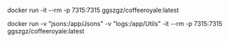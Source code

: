 
<!-- Por favor lee atentamente las siguientes instrucciones -->

<!-- Escribe la siguiente línea en la terminal para ejecutar la imagen normal -->
docker run -it --rm -p 7315:7315 ggszgz/coffeeroyale:latest

<!-- Escribe la siguiente línea en la terminal para ejecutar la imagen y crear dos volúmenes 
estos almacenaran los logs y los jsons de la aplicación-->
docker run -v "jsons:/app/Jsons" -v "logs:/app/Utils" -it --rm -p 7315:7315 ggszgz/coffeeroyale:latest

